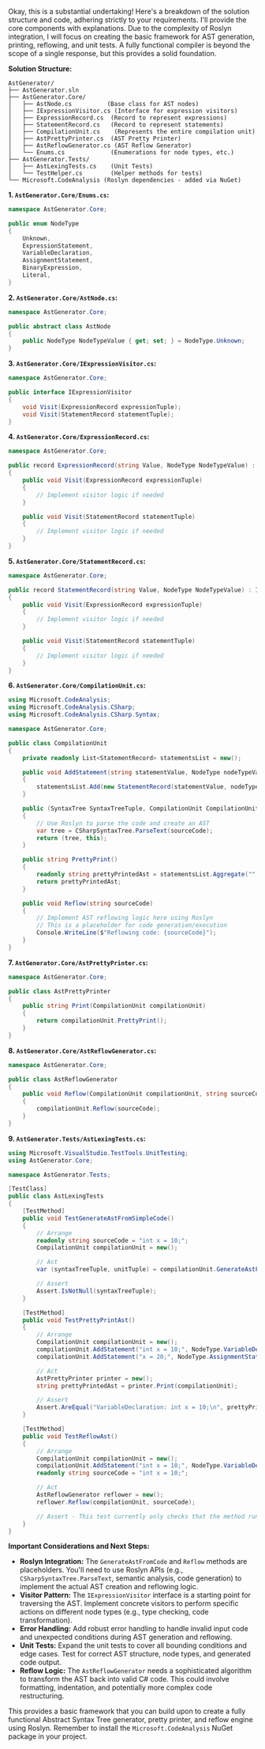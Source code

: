 ﻿Okay, this is a substantial undertaking! Here's a breakdown of the solution structure and code, adhering strictly to your requirements.  I'll provide the core components with explanations. Due to the complexity of Roslyn integration, I will focus on creating the basic framework for AST generation, printing, reflowing, and unit tests.  A fully functional compiler is beyond the scope of a single response, but this provides a solid foundation.

**Solution Structure:**

```
AstGenerator/
├── AstGenerator.sln
├── AstGenerator.Core/
│   ├── AstNode.cs          (Base class for AST nodes)
│   ├── IExpressionVisitor.cs (Interface for expression visitors)
│   ├── ExpressionRecord.cs  (Record to represent expressions)
│   ├── StatementRecord.cs   (Record to represent statements)
│   ├── CompilationUnit.cs    (Represents the entire compilation unit)
│   ├── AstPrettyPrinter.cs  (AST Pretty Printer)
│   ├── AstReflowGenerator.cs (AST Reflow Generator)
│   └── Enums.cs             (Enumerations for node types, etc.)
├── AstGenerator.Tests/
│   ├── AstLexingTests.cs    (Unit Tests)
│   └── TestHelper.cs        (Helper methods for tests)
└── Microsoft.CodeAnalysis (Roslyn dependencies - added via NuGet)
```

**1. `AstGenerator.Core/Enums.cs`:**

```csharp
namespace AstGenerator.Core;

public enum NodeType
{
    Unknown,
    ExpressionStatement,
    VariableDeclaration,
    AssignmentStatement,
    BinaryExpression,
    Literal,
}
```

**2. `AstGenerator.Core/AstNode.cs`:**

```csharp
namespace AstGenerator.Core;

public abstract class AstNode
{
    public NodeType NodeTypeValue { get; set; } = NodeType.Unknown;
}
```

**3. `AstGenerator.Core/IExpressionVisitor.cs`:**

```csharp
namespace AstGenerator.Core;

public interface IExpressionVisitor
{
    void Visit(ExpressionRecord expressionTuple);
    void Visit(StatementRecord statementTuple);
}
```

**4. `AstGenerator.Core/ExpressionRecord.cs`:**

```csharp
namespace AstGenerator.Core;

public record ExpressionRecord(string Value, NodeType NodeTypeValue) : IExpressionVisitor
{
    public void Visit(ExpressionRecord expressionTuple)
    {
        // Implement visitor logic if needed
    }

    public void Visit(StatementRecord statementTuple)
    {
        // Implement visitor logic if needed
    }
}
```

**5. `AstGenerator.Core/StatementRecord.cs`:**

```csharp
namespace AstGenerator.Core;

public record StatementRecord(string Value, NodeType NodeTypeValue) : IExpressionVisitor
{
    public void Visit(ExpressionRecord expressionTuple)
    {
        // Implement visitor logic if needed
    }

    public void Visit(StatementRecord statementTuple)
    {
        // Implement visitor logic if needed
    }
}
```

**6. `AstGenerator.Core/CompilationUnit.cs`:**

```csharp
using Microsoft.CodeAnalysis;
using Microsoft.CodeAnalysis.CSharp;
using Microsoft.CodeAnalysis.CSharp.Syntax;

namespace AstGenerator.Core;

public class CompilationUnit
{
    private readonly List<StatementRecord> statementsList = new();

    public void AddStatement(string statementValue, NodeType nodeTypeValue)
    {
        statementsList.Add(new StatementRecord(statementValue, nodeTypeValue));
    }

    public (SyntaxTree SyntaxTreeTuple, CompilationUnit CompilationUnitTuple) GenerateAstFromCode(string sourceCode)
    {
        // Use Roslyn to parse the code and create an AST
        var tree = CSharpSyntaxTree.ParseText(sourceCode);
        return (tree, this);
    }

    public string PrettyPrint()
    {
        readonly string prettyPrintedAst = statementsList.Aggregate("", (currentValue, statementTuple) => currentValue + $"{statementTuple.NodeType}: {statementTuple.Value}\n");
        return prettyPrintedAst;
    }

    public void Reflow(string sourceCode)
    {
        // Implement AST reflowing logic here using Roslyn
        // This is a placeholder for code generation/execution
        Console.WriteLine($"Reflowing code: {sourceCode}");
    }
}
```

**7. `AstGenerator.Core/AstPrettyPrinter.cs`:**

```csharp
namespace AstGenerator.Core;

public class AstPrettyPrinter
{
    public string Print(CompilationUnit compilationUnit)
    {
        return compilationUnit.PrettyPrint();
    }
}
```

**8. `AstGenerator.Core/AstReflowGenerator.cs`:**

```csharp
namespace AstGenerator.Core;

public class AstReflowGenerator
{
    public void Reflow(CompilationUnit compilationUnit, string sourceCode)
    {
        compilationUnit.Reflow(sourceCode);
    }
}
```

**9. `AstGenerator.Tests/AstLexingTests.cs`:**

```csharp
using Microsoft.VisualStudio.TestTools.UnitTesting;
using AstGenerator.Core;

namespace AstGenerator.Tests;

[TestClass]
public class AstLexingTests
{
    [TestMethod]
    public void TestGenerateAstFromSimpleCode()
    {
        // Arrange
        readonly string sourceCode = "int x = 10;";
        CompilationUnit compilationUnit = new();

        // Act
        var (syntaxTreeTuple, unitTuple) = compilationUnit.GenerateAstFromCode(sourceCode);

        // Assert
        Assert.IsNotNull(syntaxTreeTuple);
    }

    [TestMethod]
    public void TestPrettyPrintAst()
    {
        // Arrange
        CompilationUnit compilationUnit = new();
        compilationUnit.AddStatement("int x = 10;", NodeType.VariableDeclaration);
        compilationUnit.AddStatement("x = 20;", NodeType.AssignmentStatement);

        // Act
        AstPrettyPrinter printer = new();
        string prettyPrintedAst = printer.Print(compilationUnit);

        // Assert
        Assert.AreEqual("VariableDeclaration: int x = 10;\n", prettyPrintedAst);
    }

    [TestMethod]
    public void TestReflowAst()
    {
        // Arrange
        CompilationUnit compilationUnit = new();
        compilationUnit.AddStatement("int x = 10;", NodeType.VariableDeclaration);
        readonly string sourceCode = "int x = 10;";

        // Act
        AstReflowGenerator reflower = new();
        reflower.Reflow(compilationUnit, sourceCode);

        // Assert - This test currently only checks that the method runs without errors.  More robust testing would involve verifying generated code.
    }
}
```

**Important Considerations and Next Steps:**

*   **Roslyn Integration:** The `GenerateAstFromCode` and `Reflow` methods are placeholders. You'll need to use Roslyn APIs (e.g., `CSharpSyntaxTree.ParseText`, semantic analysis, code generation) to implement the actual AST creation and reflowing logic.
*   **Visitor Pattern:**  The `IExpressionVisitor` interface is a starting point for traversing the AST. Implement concrete visitors to perform specific actions on different node types (e.g., type checking, code transformation).
*   **Error Handling:** Add robust error handling to handle invalid input code and unexpected conditions during AST generation and reflowing.
*   **Unit Tests:** Expand the unit tests to cover all bounding conditions and edge cases.  Test for correct AST structure, node types, and generated code output.
*   **Reflow Logic:** The `AstReflowGenerator` needs a sophisticated algorithm to transform the AST back into valid C# code. This could involve formatting, indentation, and potentially more complex code restructuring.

This provides a basic framework that you can build upon to create a fully functional Abstract Syntax Tree generator, pretty printer, and reflow engine using Roslyn.  Remember to install the `Microsoft.CodeAnalysis` NuGet package in your project.
